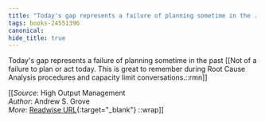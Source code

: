 ```yaml
---
title: "Today's gap represents a failure of planning sometime in the ..."
tags: books-24551396
canonical: 
hide_title: true
---
```


Today's gap represents a failure of planning sometime in the past
[[Not of a failure to plan or act today. This is great to remember during Root Cause Analysis procedures and capacity limit conversations.::rmn]]


[[_Source_: High Output Management<br>
_Author_: Andrew S. Grove<br>
_More_: [Readwise URL](https://readwise.io/open/478844414){:target="_blank"}
::wrap]]